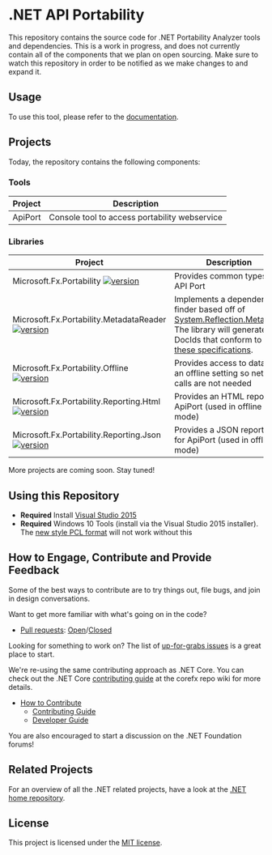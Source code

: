 # .NET API Portability

This repository contains the source code for .NET Portability Analyzer tools
and dependencies. This is a work in progress, and does not currently contain
all of the components that we plan on open sourcing. Make sure to watch this
repository in order to be notified as we make changes to and expand it.

## Usage
To use this tool, please refer to the [documentation](docs/HowTo/Introduction.md).

## Projects

Today, the repository contains the following components:

### Tools

| Project | Description |
| ------- | ----------- |
| ApiPort | Console tool to access portability webservice | 

### Libraries

| Project | Description |
| ------- | ----------- |
| Microsoft.Fx.Portability [![version](https://img.shields.io/myget/dotnet-apiport/v/Microsoft.Fx.Portability.svg)](https://www.myget.org/gallery/dotnet-apiport) | Provides common types for API Port |
| Microsoft.Fx.Portability.MetadataReader [![version](https://img.shields.io/myget/dotnet-apiport/v/Microsoft.Fx.Portability.MetadataReader.svg)](https://www.myget.org/gallery/dotnet-apiport) | Implements a dependency finder based off of [System.Reflection.Metadata](https://github.com/dotnet/corefx/tree/master/src/System.Reflection.Metadata). The library will generate DocIds that conform to [these specifications](https://msdn.microsoft.com/en-us/library/fsbx0t7x.aspx). |
| Microsoft.Fx.Portability.Offline [![version](https://img.shields.io/myget/dotnet-apiport/v/Microsoft.Fx.Portability.Offline.svg)](https://www.myget.org/gallery/dotnet-apiport) | Provides access to data in an offline setting so network calls are not needed |
| Microsoft.Fx.Portability.Reporting.Html [![version](https://img.shields.io/myget/dotnet-apiport/v/Microsoft.Fx.Portability.Reports.Html.svg)](https://www.myget.org/gallery/dotnet-apiport) | Provides an HTML report for ApiPort (used in offline mode) |
| Microsoft.Fx.Portability.Reporting.Json [![version](https://img.shields.io/myget/dotnet-apiport/v/Microsoft.Fx.Portability.Reports.Json.svg)](https://www.myget.org/gallery/dotnet-apiport) | Provides a JSON reporter for ApiPort (used in offline mode) |

More projects are coming soon. Stay tuned!

## Using this Repository

* **Required** Install [Visual Studio 2015](http://www.visualstudio.com/en-us/downloads/visual-studio-2015-downloads-vs.aspx)
* **Required** Windows 10 Tools (install via the Visual Studio 2015 installer). The [new style PCL format](http://blog.nuget.org/20150729/Introducing-nuget-uwp.html) will not work without this

## How to Engage, Contribute and Provide Feedback

Some of the best ways to contribute are to try things out, file bugs, and join in design conversations.

Want to get more familiar with what's going on in the code?

* [Pull requests](https://github.com/Microsoft/dotnet-apiport/pulls): [Open](https://github.com/Microsoft/dotnet-apiport/pulls?q=is%3Aopen+is%3Apr)/[Closed](https://github.com/Microsoft/dotnet-apiport/pulls?q=is%3Apr+is%3Aclosed)

Looking for something to work on? The list of [up-for-grabs issues](https://github.com/Microsoft/dotnet-apiport/issues?q=is%3Aopen+is%3Aissue) is a great place to start.

We're re-using the same contributing approach as .NET Core. You can check out the .NET Core [contributing guide][Contributing Guide] at the corefx repo wiki for more details.

* [How to Contribute][Contributing Guide]
    * [Contributing Guide][Contributing Guide]
    * [Developer Guide]

You are also encouraged to start a discussion on the .NET Foundation forums!

[Contributing Guide]: https://github.com/dotnet/corefx/wiki/Contributing
[Developer Guide]: https://github.com/dotnet/corefx/wiki/Developer-Guide

## Related Projects

For an overview of all the .NET related projects, have a look at the
[.NET home repository](https://github.com/Microsoft/dotnet).

## License

This project is licensed under the [MIT license](LICENSE).
